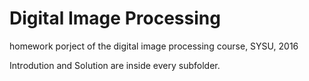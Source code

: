 # Digital Image Processing

homework porject of the digital image processing course, SYSU, 2016

Introdution and Solution are inside every subfolder.
